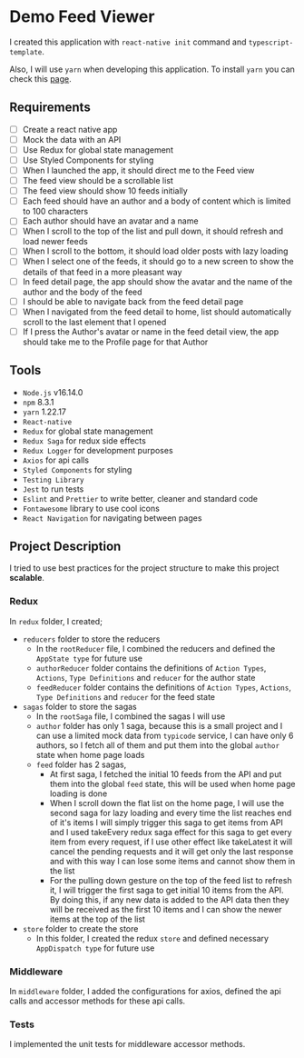 # Demo Feed Viewer

I created this application with `react-native init` command and `typescript-template`.

Also, I will use `yarn` when developing this application. To install `yarn` you can check this [page](https://classic.yarnpkg.com/lang/en/docs/install/).

## Requirements

- [ ] Create a react native app
- [ ] Mock the data with an API
- [ ] Use Redux for global state management
- [ ] Use Styled Components for styling
- [ ] When I launched the app, it should direct me to the Feed view
- [ ] The feed view should be a scrollable list
- [ ] The feed view should show 10 feeds initially
- [ ] Each feed should have an author and a body of content which is limited to 100 characters
- [ ] Each author should have an avatar and a name
- [ ] When I scroll to the top of the list and pull down, it should refresh and load newer feeds
- [ ] When I scroll to the bottom, it should load older posts with lazy loading
- [ ] When I select one of the feeds, it should go to a new screen to show the details of that feed in a more pleasant way
- [ ] In feed detail page, the app should show the avatar and the name of the author and the body of the feed
- [ ] I should be able to navigate back from the feed detail page
- [ ] When I navigated from the feed detail to home, list should automatically scroll to the last element that I opened
- [ ] If I press the Author's avatar or name in the feed detail view, the app should take me to the Profile page for that Author

## Tools

- `Node.js` v16.14.0
- `npm` 8.3.1
- `yarn` 1.22.17
- `React-native`
- `Redux` for global state management
- `Redux Saga` for redux side effects
- `Redux Logger` for development purposes
- `Axios` for api calls
- `Styled Components` for styling
- `Testing Library`
- `Jest` to run tests
- `Eslint` and `Prettier` to write better, cleaner and standard code
- `Fontawesome` library to use cool icons
- `React Navigation` for navigating between pages

## Project Description

I tried to use best practices for the project structure to make this project **scalable**.

### **Redux**

In `redux` folder, I created;

- `reducers` folder to store the reducers
  - In the `rootReducer` file, I combined the reducers and defined the `AppState type` for future use
  - `authorReducer` folder contains the definitions of `Action Types`, `Actions`, `Type Definitions` and `reducer` for the author state
  - `feedReducer` folder contains the definitions of `Action Types`, `Actions`, `Type Definitions` and `reducer` for the feed state
- `sagas` folder to store the sagas
  - In the `rootSaga` file, I combined the sagas I will use
  - `author` folder has only 1 saga, because this is a small project and I can use a limited mock data from `typicode` service, I can have only 6 authors, so I fetch all of them and put them into the global `author` state when home page loads
  - `feed` folder has 2 sagas,
    - At first saga, I fetched the initial 10 feeds from the API and put them into the global `feed` state, this will be used when home page loading is done
    - When I scroll down the flat list on the home page, I will use the second saga for lazy loading and every time the list reaches end of it's items I will simply trigger this saga to get items from API and I used takeEvery redux saga effect for this saga to get every item from every request, if I use other effect like takeLatest it will cancel the pending requests and it will get only the last response and with this way I can lose some items and cannot show them in the list
    - For the pulling down gesture on the top of the feed list to refresh it, I will trigger the first saga to get initial 10 items from the API. By doing this, if any new data is added to the API data then they will be received as the first 10 items and I can show the newer items at the top of the list
- `store` folder to create the store
  - In this folder, I created the redux `store` and defined necessary `AppDispatch type` for future use

### **Middleware**

In `middleware` folder, I added the configurations for axios, defined the api calls and accessor methods for these api calls.

### **Tests**

I implemented the unit tests for middleware accessor methods.
